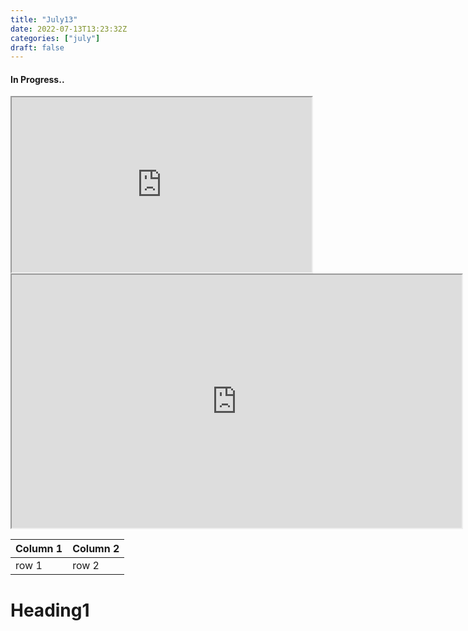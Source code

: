 ```yaml
---
title: "July13"
date: 2022-07-13T13:23:32Z
categories: ["july"]
draft: false
---
```


#### **In Progress..**

<iframe width="480" height="280"
    src="https://www.youtube.com/embed/tgbNymZ7vqY">
</iframe>


<iframe width="720" height="405"
    src="https://www.youtube.com/embed/tgbNymZ7vqY">
</iframe>


  Column 1  |  Column 2  |
  -------------- |---------------- |
  row 1  |  row 2  |
  

# Heading1